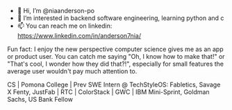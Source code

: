 - 👋 Hi, I’m @niaanderson-po
- 👀 I’m interested in backend software engineering, learning python and c
- 📫 You can reach me on linkedin: https://www.linkedin.com/in/anderson7nia/

  
Fun fact: I enjoy the new perspective computer science gives me as an app or product user. You can catch me saying "Oh, I know how to make that!" or "That's cool, I wonder how they did that?!", especially for small features the average user wouldn't pay much attention to.

CS | Pomona College | Prev SWE Intern @ TechStyleOS: Fabletics, Savage X Fenty, JustFab | RTC | ColorStack | GWC | IBM Mini-Sprint, Goldman Sachs, US Bank Fellow

<!---
niaanderson-po/niaanderson-po is a ✨ special ✨ repository because its `README.md` (this file) appears on your GitHub profile.
You can click the Preview link to take a look at your changes.
--->
